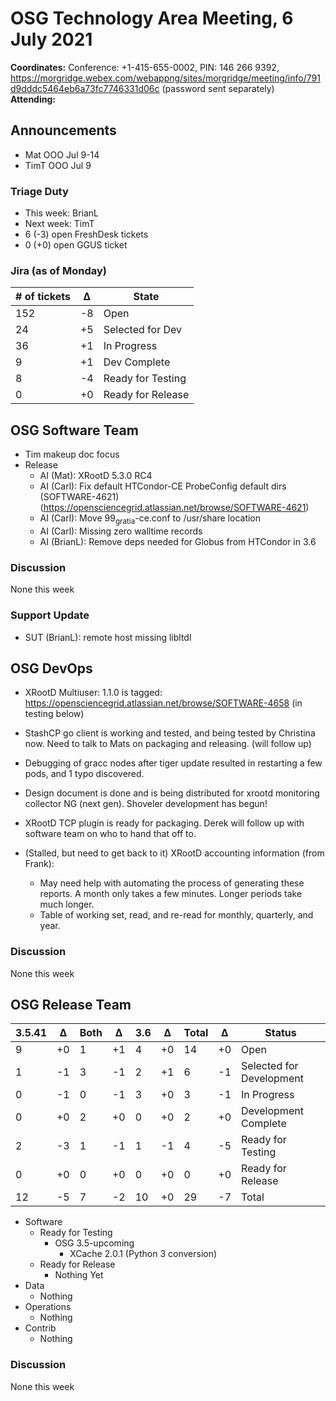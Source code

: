 # OSG Technology Area Meeting,  6 July 2021

**Coordinates:** Conference: +1-415-655-0002, PIN: 146 266 9392, <https://morgridge.webex.com/webappng/sites/morgridge/meeting/info/791d9dddc5464eb6a73fc7746331d06c> (password sent separately)  
**Attending:**   


## Announcements

-   Mat OOO Jul 9-14
-   TimT OOO Jul 9


### Triage Duty

-   This week: BrianL
-   Next week: TimT
-   6 (-3) open FreshDesk tickets
-   0 (+0) open GGUS ticket


### Jira (as of Monday)

| # of tickets | &Delta; | State             |
|------------ |------- |----------------- |
| 152          | -8      | Open              |
| 24           | +5      | Selected for Dev  |
| 36           | +1      | In Progress       |
| 9            | +1      | Dev Complete      |
| 8            | -4      | Ready for Testing |
| 0            | +0      | Ready for Release |


## OSG Software Team

-   Tim makeup doc focus
-   Release  
    -   AI (Mat): XRootD 5.3.0 RC4
    -   AI (Carl): Fix default HTCondor-CE ProbeConfig default dirs (SOFTWARE-4621) (<https://opensciencegrid.atlassian.net/browse/SOFTWARE-4621>)
    -   AI (Carl): Move 99<sub>gratia</sub>-ce.conf to /usr/share location
    -   AI (Carl): Missing zero walltime records
    -   AI (BrianL): Remove deps needed for Globus from HTCondor in 3.6


### Discussion

None this week  


### Support Update

-   SUT (BrianL): remote host missing libltdl


## OSG DevOps

-   XRootD Multiuser: 1.1.0 is tagged: <https://opensciencegrid.atlassian.net/browse/SOFTWARE-4658> (in testing below)
-   StashCP go client is working and tested, and being tested by Christina now. Need to talk to Mats on packaging and releasing. (will follow up)
-   Debugging of gracc nodes after tiger update resulted in restarting a few pods, and 1 typo discovered.
-   Design document is done and is being distributed for xrootd monitoring collector NG (next gen).  Shoveler development has begun!
-   XRootD TCP plugin is ready for packaging.  Derek will follow up with software team on who to hand that off to.

-   (Stalled, but need to get back to it) XRootD accounting information (from Frank):  
    -   May need help with automating the process of generating these reports.  A month only takes a few minutes.  Longer periods take much longer.
    -   Table of working set, read, and re-read for monthly, quarterly, and year.


### Discussion

None this week  


## OSG Release Team

| 3.5.41 | &Delta; | Both | &Delta; | 3.6 | &Delta; | Total | &Delta; | Status                   |
| ------ | ------- | ---- | ------- | --- | ------- | ----- | ------- | ------------------------ |
| 9      | +0      | 1    | +1      | 4   | +0      | 14    | +0      | Open                     |
| 1      | -1      | 3    | -1      | 2   | +1      | 6     | -1      | Selected for Development |
| 0      | -1      | 0    | -1      | 3   | +0      | 3     | -1      | In Progress              |
| 0      | +0      | 2    | +0      | 0   | +0      | 2     | +0      | Development Complete     |
| 2      | -3      | 1    | -1      | 1   | -1      | 4     | -5      | Ready for Testing        |
| 0      | +0      | 0    | +0      | 0   | +0      | 0     | +0      | Ready for Release        |
| 12     | -5      | 7    | -2      | 10  | +0      | 29    | -7      | Total                    |

-   Software  
    -   Ready for Testing  
        -   OSG 3.5-upcoming  
            -   XCache 2.0.1 (Python 3 conversion)
    -   Ready for Release  
        -   Nothing Yet
-   Data  
    -   Nothing
-   Operations  
    -   Nothing
-   Contrib  
    -   Nothing


### Discussion

None this week
